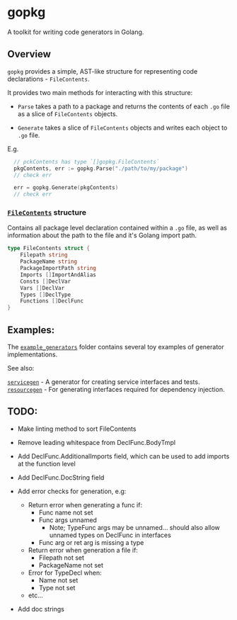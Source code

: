 gopkg
=====

A toolkit for writing code generators in Golang.

## Overview

`gopkg` provides a simple, AST-like structure for representing code declarations - `FileContents`.

It provides two main methods for interacting with this structure:

* `Parse` takes a path to a package and returns the contents of each `.go` file as a slice of `FileContents` objects.

* `Generate` takes a slice of `FileContents` objects and writes each object to `.go` file.

E.g.
```go
  // pckContents has type `[]gopkg.FileContents`
  pkgContents, err := gopkg.Parse("./path/to/my/package")
  // check err

  err = gopkg.Generate(pkgContents)
  // check err
```

### [`FileContents`](https://github.com/thecodedproject/gopkg/blob/main/types.go#L7) structure

Contains all package level declaration contained within a `.go` file, as well as information about the path to the file and it's Golang import path.

```go
type FileContents struct {
	Filepath string
	PackageName string
	PackageImportPath string
	Imports []ImportAndAlias
	Consts []DeclVar
	Vars []DeclVar
	Types []DeclType
	Functions []DeclFunc
}
```

## Examples:

The [`example_generators`](https://github.com/thecodedproject/gopkg/tree/main/example_generators) folder contains several toy examples of generator implementations.

See also:

[`servicegen`](https://github.com/thecodedproject/servicegen`) - A generator for creating service interfaces and tests.
[`resourcegen`](https://github.com/thecodedproject/servicegen) - For generating interfaces required for dependency injection.


## TODO:

* Make linting method to sort FileContents

* Remove leading whitespace from DeclFunc.BodyTmpl

* Add DeclFunc.AdditionalImports field, which can be used to add imports at the function level

* Add DeclFunc.DocString field

* Add error checks for generation, e.g:

  * Return error when generating a func if:
    * Func name not set
    * Func args unnamed
      * Note; TypeFunc args may be unnamed... should also allow unnamed types on DeclFunc in interfaces
    * Func arg or ret arg is missing a type
  * Return error when generation a file if:
    * Filepath not set
    * PackageName not set
  * Error for TypeDecl when:
    * Name not set
    * Type not set
  * etc...

* Add doc strings

